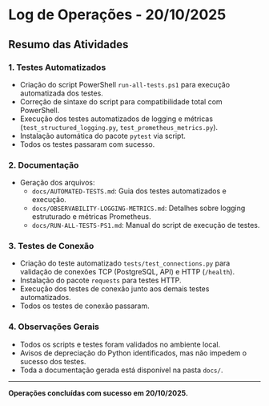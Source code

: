 # Log de Operações - 20/10/2025

## Resumo das Atividades

### 1. Testes Automatizados
- Criação do script PowerShell `run-all-tests.ps1` para execução automatizada dos testes.
- Correção de sintaxe do script para compatibilidade total com PowerShell.
- Execução dos testes automatizados de logging e métricas (`test_structured_logging.py`, `test_prometheus_metrics.py`).
- Instalação automática do pacote `pytest` via script.
- Todos os testes passaram com sucesso.

### 2. Documentação
- Geração dos arquivos:
  - `docs/AUTOMATED-TESTS.md`: Guia dos testes automatizados e execução.
  - `docs/OBSERVABILITY-LOGGING-METRICS.md`: Detalhes sobre logging estruturado e métricas Prometheus.
  - `docs/RUN-ALL-TESTS-PS1.md`: Manual do script de execução de testes.

### 3. Testes de Conexão
- Criação do teste automatizado `tests/test_connections.py` para validação de conexões TCP (PostgreSQL, API) e HTTP (`/health`).
- Instalação do pacote `requests` para testes HTTP.
- Execução dos testes de conexão junto aos demais testes automatizados.
- Todos os testes de conexão passaram.

### 4. Observações Gerais
- Todos os scripts e testes foram validados no ambiente local.
- Avisos de depreciação do Python identificados, mas não impedem o sucesso dos testes.
- Toda a documentação gerada está disponível na pasta `docs/`.

---

**Operações concluídas com sucesso em 20/10/2025.**